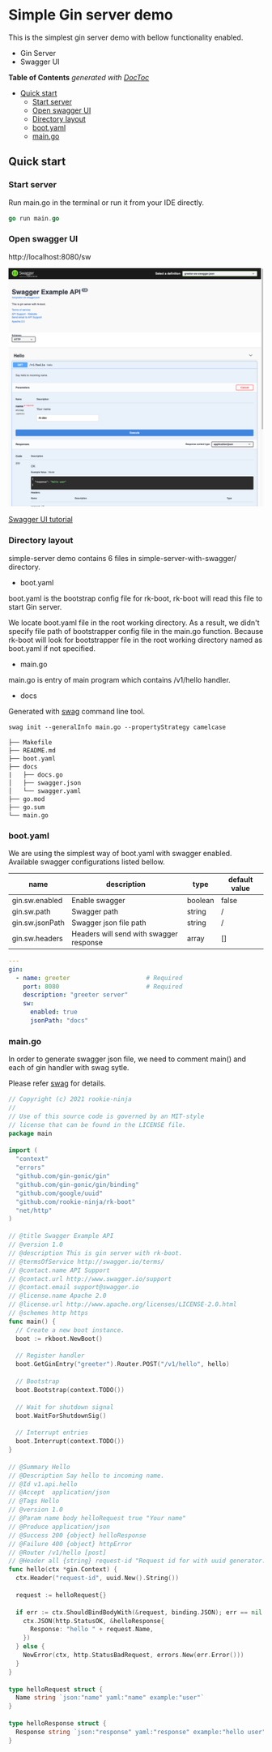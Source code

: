 # Simple Gin server demo
This is the simplest gin server demo with bellow functionality enabled.
- Gin Server
- Swagger UI

<!-- START doctoc generated TOC please keep comment here to allow auto update -->
<!-- DON'T EDIT THIS SECTION, INSTEAD RE-RUN doctoc TO UPDATE -->
**Table of Contents**  *generated with [DocToc](https://github.com/thlorenz/doctoc)*

- [Quick start](#quick-start)
  - [Start server](#start-server)
  - [Open swagger UI](#open-swagger-ui)
  - [Directory layout](#directory-layout)
  - [boot.yaml](#bootyaml)
  - [main.go](#maingo)

<!-- END doctoc generated TOC please keep comment here to allow auto update -->

## Quick start
### Start server
Run main.go in the terminal or run it from your IDE directly.

```go
go run main.go 
```

### Open swagger UI
http://localhost:8080/sw

![swagger](../../img/gin-server-with-swagger.png "Swagger main page")


[Swagger UI tutorial](https://swagger.io/tools/swagger-ui/)

### Directory layout
simple-server demo contains 6 files in simple-server-with-swagger/ directory.

- boot.yaml

boot.yaml is the bootstrap config file for rk-boot, rk-boot will read this file to start Gin server.

We locate boot.yaml file in the root working directory. As a result, we didn't specify file path of bootstrapper config file 
in the main.go function. Because rk-boot will look for bootstrapper file in the root working directory named as boot.yaml
if not specified.

- main.go

main.go is entry of main program which contains /v1/hello handler.

- docs

Generated with [swag](https://github.com/swaggo/swag) command line tool. 

```shell script
swag init --generalInfo main.go --propertyStrategy camelcase
```

```shell script
├── Makefile
├── README.md
├── boot.yaml
├── docs
|   ├── docs.go
│   ├── swagger.json
│   └── swagger.yaml
├── go.mod
├── go.sum
└── main.go
```

### boot.yaml
We are using the simplest way of boot.yaml with swagger enabled.
Available swagger configurations listed bellow.

| name | description | type | default value |
| ------ | ------ | ------ | ------ |
| gin.sw.enabled | Enable swagger | boolean | false | 
| gin.sw.path | Swagger path | string | / |
| gin.sw.jsonPath | Swagger json file path | string | / |
| gin.sw.headers | Headers will send with swagger response | array | [] |

```yaml
---
gin:
  - name: greeter                     # Required
    port: 8080                        # Required
    description: "greeter server"
    sw:
      enabled: true
      jsonPath: "docs"
```

### main.go
In order to generate swagger json file, we need to comment main() and each of gin handler with swag sytle.

Please refer [swag](https://github.com/swaggo/swag) for details.

```go
// Copyright (c) 2021 rookie-ninja
//
// Use of this source code is governed by an MIT-style
// license that can be found in the LICENSE file.
package main

import (
  "context"
  "errors"
  "github.com/gin-gonic/gin"
  "github.com/gin-gonic/gin/binding"
  "github.com/google/uuid"
  "github.com/rookie-ninja/rk-boot"
  "net/http"
)

// @title Swagger Example API
// @version 1.0
// @description This is gin server with rk-boot.
// @termsOfService http://swagger.io/terms/
// @contact.name API Support
// @contact.url http://www.swagger.io/support
// @contact.email support@swagger.io
// @license.name Apache 2.0
// @license.url http://www.apache.org/licenses/LICENSE-2.0.html
// @schemes http https
func main() {
  // Create a new boot instance.
  boot := rkboot.NewBoot()

  // Register handler
  boot.GetGinEntry("greeter").Router.POST("/v1/hello", hello)

  // Bootstrap
  boot.Bootstrap(context.TODO())

  // Wait for shutdown signal
  boot.WaitForShutdownSig()

  // Interrupt entries
  boot.Interrupt(context.TODO())
}

// @Summary Hello
// @Description Say hello to incoming name.
// @Id v1.api.hello
// @Accept  application/json
// @Tags Hello
// @version 1.0
// @Param name body helloRequest true "Your name"
// @Produce application/json
// @Success 200 {object} helloResponse
// @Failure 400 {object} httpError
// @Router /v1/hello [post]
// @Header all {string} request-id "Request id for with uuid generator."
func hello(ctx *gin.Context) {
  ctx.Header("request-id", uuid.New().String())

  request := helloRequest{}

  if err := ctx.ShouldBindBodyWith(&request, binding.JSON); err == nil {
    ctx.JSON(http.StatusOK, &helloResponse{
      Response: "hello " + request.Name,
    })
  } else {
    NewError(ctx, http.StatusBadRequest, errors.New(err.Error()))
  }
}

type helloRequest struct {
  Name string `json:"name" yaml:"name" example:"user"`
}

type helloResponse struct {
  Response string `json:"response" yaml:"response" example:"hello user"`
}
```
